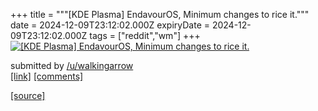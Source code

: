 +++
title = """[KDE Plasma] EndavourOS, Minimum changes to rice it."""
date = 2024-12-09T23:12:02.000Z
expiryDate = 2024-12-09T23:12:02.000Z
tags = ["reddit","wm"]
+++
[![[KDE Plasma] EndavourOS, Minimum changes to rice it.](https://preview.redd.it/wjr2z6lgnw5e1.png?width=640&crop=smart&auto=webp&s=0be5207ff7d6f22e3e76db1dc2558ff06670fddb "[KDE Plasma] EndavourOS, Minimum changes to rice it.")](https://www.reddit.com/r/unixporn/comments/1hanbsq/kde_plasma_endavouros_minimum_changes_to_rice_it/)

submitted by [/u/walkingarrow](https://www.reddit.com/user/walkingarrow)  
[\[link\]](https://i.redd.it/wjr2z6lgnw5e1.png) [\[comments\]](https://www.reddit.com/r/unixporn/comments/1hanbsq/kde_plasma_endavouros_minimum_changes_to_rice_it/)

[[source]](https://www.reddit.com/r/unixporn/comments/1hanbsq/kde_plasma_endavouros_minimum_changes_to_rice_it/)
